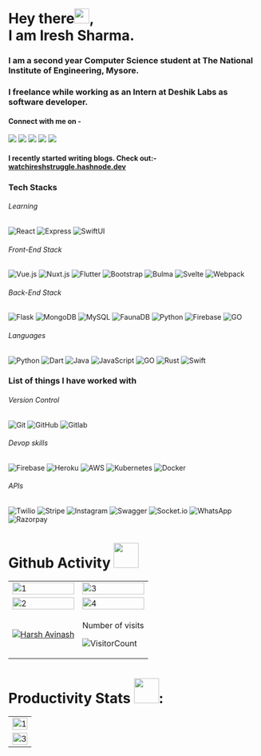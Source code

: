 # Hey there<img src="https://raw.githubusercontent.com/arnoob16/arnoob16/master/wave.gif" width="30px">,<br>I am Iresh Sharma.

### I am a second year Computer Science student at The National Institute of Engineering, Mysore.

### I freelance while working as an Intern at Deshik Labs as software developer.

#### Connect with me on -

[<img src="https://img.shields.io/badge/twitter-%231DA1F2.svg?&style=for-the-badge&logo=twitter&logoColor=white" />](https://twitter.com/iresharma)
[<img src="https://img.shields.io/badge/linkedin-%230077B5.svg?&style=for-the-badge&logo=linkedin&logoColor=white" />](https://www.linkedin.com/in/iresh-sharma-17b899194/)
[<img src = "https://img.shields.io/badge/instagram-%23E4405F.svg?&style=for-the-badge&logo=instagram&logoColor=white">](https://www.instagram.com/iresharma.py/)
[<img src ="https://img.shields.io/badge/Email-Here-%23E4405F.svg?&style=for-the-badge&logo=&logoColor=white%22">](mailto:iresh.sharma8@gmail.com)
[<img src ="https://img.shields.io/badge/Website-AD-%231877F2.svg?&style=for-the-badge&logo=&logoColor=white%22">](https://iresharma.me/)

#### I recently started writing blogs. Check out:- [watchireshstruggle.hashnode.dev](https://watchireshstruggle.hashnode.dev)

### Tech Stacks

###### Learning

![React](https://img.shields.io/badge/-React-black?style=flat-square&logo=react)
![Express](https://img.shields.io/badge/-Express-black?style=flat-square&logo=Node.js)
![SwiftUI](https://img.shields.io/badge/-SwiftUI-black?style=flat-square&logo=Swift)

###### Front-End Stack

![Vue.js](https://img.shields.io/badge/-Vue-grey?style=flat-square&logo=Vue.js)
![Nuxt.js](https://img.shields.io/badge/-Nuxt-black?style=flat-square&logo=Nuxt.js)
![Flutter](https://img.shields.io/badge/-Flutter-2AB7F6?style=flat-square&logo=Flutter)
![Bootstrap](https://img.shields.io/badge/-Bootstrap-563D7C?style=flat-square&logo=bootstrap)
![Bulma](https://img.shields.io/badge/-Bulma-3273dc?style=flat-square&logo=bulma)
![Svelte](https://img.shields.io/badge/-Svelte-purple?style=flat-square&logo=Svelte)
![Webpack](https://img.shields.io/badge/-Webpack-white?style=flat-square&logo=Webpack)

###### Back-End Stack

![Flask](https://img.shields.io/badge/-Flask-black?style=flat-square&logo=flask)
![MongoDB](https://img.shields.io/badge/-MongoDB-black?style=flat-square&logo=mongodb)
![MySQL](https://img.shields.io/badge/-MySQL-black?style=flat-square&logo=mysql)
![FaunaDB](https://img.shields.io/badge/-FaunaDB-white?style=flat-square&logo=faunadb)
![Python](https://img.shields.io/badge/-Python-black?style=flat-square&logo=python)
![Firebase](https://img.shields.io/badge/-Firebase-00599C?style=flat-square&logo=Firebase)
![GO](https://img.shields.io/badge/-GO-black?style=flat-square&logo=Go)

###### Languages

![Python](https://img.shields.io/badge/-python-black?style=flat-square&logo=python)
![Dart](https://img.shields.io/badge/-Dart-2AB7F6?style=flat-square&logo=Dart)
![Java](https://img.shields.io/badge/-java-E34A86?style=flat-square&logo=java)
![JavaScript](https://img.shields.io/badge/-JavaScript-black?style=flat-square&logo=javascript)
![GO](https://img.shields.io/badge/-GO-black?style=flat-square&logo=Go)
![Rust](https://img.shields.io/badge/-Rust-black?style=flat-square&logo=rust)
![Swift](https://img.shields.io/badge/-Swift-black?style=flat-square&logo=swift)

### List of things I have worked with

###### Version Control

![Git](https://img.shields.io/badge/-Git-black?style=flat-square&logo=git)
![GitHub](https://img.shields.io/badge/-GitHub-181717?style=flat-square&logo=github)
![Gitlab](https://img.shields.io/badge/-Gitlab-181717?style=flat-square&logo=gitlab)

###### Devop skills

![Firebase](https://img.shields.io/badge/-Firebase-00599C?style=flat-square&logo=Firebase)
![Heroku](https://img.shields.io/badge/-Heroku-79589F?style=flat-square&logo=heroku)
![AWS](https://img.shields.io/badge/-AWS-181717?style=flat-square&logo=amazon)
![Kubernetes](https://img.shields.io/badge/-Kubernetes-00d1b2?style=flat-square&logo=kubernetes)
![Docker](https://img.shields.io/badge/-Docker-181717?style=flat-square&logo=docker)

###### APIs

![Twilio](https://img.shields.io/badge/-Twilio-181717?style=flat-square&logo=twilio)
![Stripe](https://img.shields.io/badge/-Stripe-79589F?style=flat-square&logo=stripe)
![Instagram](https://img.shields.io/badge/-Instagram-181717?style=flat-square&logo=instagram)
![Swagger](https://img.shields.io/badge/-Swagger-181717?style=flat-square&logo=swagger)
![Socket.io](https://img.shields.io/badge/-Socket-181717?style=flat-square&logo=socket.io)
![WhatsApp](https://img.shields.io/badge/-WhatsApp-1A6717?style=flat-square&logo=whatsapp)
![Razorpay](https://img.shields.io/badge/-RazorPay-79589F?style=flat-square&logo=razorpay)

# Github Activity <img src="https://i.pinimg.com/originals/e5/93/ab/e593ab0589d5f1b389e4dfbcce2bce20.gif" width="50">

<table>
  <tr>
    <td><img src="https://github-readme-stats.vercel.app/api?username=iresharma&theme=highcontrast&show_icons=true"  display=block width=100% height=auto  alt="1" ></td>
    <td><img src="https://github-readme-streak-stats.herokuapp.com/?user=iresharma&theme=highcontrast"  display=block width=100% height=auto alt="3" align="right"></td>
    
   </tr> 
   <tr>
      <td><img src="https://github-readme-stats.vercel.app/api/top-langs/?username=iresharma&theme=highcontrast&layout=compact"  display=block width=100% height=auto  alt="2" ></td>
     <td><img src="https://github-readme-stats.vercel.app/api/wakatime?username=iresharma&custom_title=My%20Weekly%20Stats&layout=compact&theme=highcontrast" align="right" display=block width=100% height=auto  alt="4"  >
  </td>
  </tr>
  <tr>
    <td><p align="center"><a href="https://github.com/ryo-ma/github-profile-trophy">
    <img src="https://github-profile-trophy.vercel.app/?username=iresharma&theme=dracula&column=4&margin-w=15&margin-h=15" alt="Harsh Avinash" />
      </a></p></td><td>
  <p align = "left" > Number of visits <br> 
  
  ![VisitorCount](https://profile-counter.glitch.me/{iresharma}/count.svg) 
</p>
</td></tr>

</table>

# Productivity Stats <img src="https://i.kym-cdn.com/photos/images/original/002/047/381/117.gif" width="50">:
<table>
  <tr>
    <td><img src="https://github-profile-summary-cards.vercel.app/api/cards/profile-details?username=iresharma&theme=monokai"  display=block width=100% height=auto  alt="1" ></td>
   </tr> 
   <tr>
      <td><img src="https://activity-graph.herokuapp.com/graph?username=iresharma&bg_color=1a1b27&color=be90f2&line=638fda&point=35aea1&area=true"  display=block width=100% height=auto alt="3" ></td>
  </td>
  </tr>
</table>

